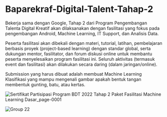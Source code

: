# Baparekraf-Digital-Talent-Tahap-2

Bekerja sama dengan Google, Tahap 2 dari Program Pengembangan Talenta Digital Kreatif akan dilaksanakan dengan fasilitasi yang fokus pada pengembangan Android, Machine Learning, IT Support, dan Analisis Data.

Peserta fasilitasi akan dibekali dengan materi, tutorial, latihan, pembelajaran berbasis proyek (project-based learning) dengan standar global, serta dukungan mentor, fasilitator, dan forum diskusi online untuk membantu peserta menyelesaikan program fasilitasi ini. Seluruh aktivitas (termasuk event dan fasilitasi) akan dilakukan secara daring (dalam jaringan/online).

Submission yang harus dibuat adalah membuat Machine Learning Klasifikasi yang mampu mengenali gambar apakah bentuk tangan membentuk gunting, batu, atau kertas.

![Sertifikat Partisipasi Program BDT 2022 Tahap 2 Paket Fasilitasi Machine Learning Dasar_page-0001](https://user-images.githubusercontent.com/108262868/208421755-c9706aad-3d2c-44f4-974a-1b626b6fe3b1.jpg)

![Group 22](https://user-images.githubusercontent.com/108262868/208423128-4de792cb-a515-4592-9652-ba84a43d1b80.png)
